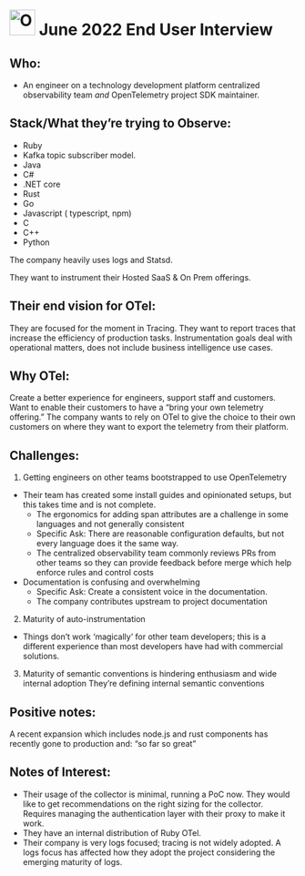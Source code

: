 # <img src="https://opentelemetry.io/img/logos/opentelemetry-logo-nav.png" alt="OpenTelemetry Icon" width="45" height=""> June 2022 End User Interview
## Who: 
- An engineer on a technology development platform centralized observability team *and* OpenTelemetry project SDK maintainer.

## Stack/What they’re trying to Observe: 
- Ruby
- Kafka topic subscriber model. 
- Java
- C#
- .NET core
- Rust
- Go
- Javascript ( typescript, npm)
- C
- C++
- Python

The company heavily uses logs and Statsd.

They want to instrument their Hosted SaaS & On Prem offerings.


## Their end vision for OTel:
They are focused for the moment in Tracing. They want to report traces that increase the efficiency of production tasks. 
Instrumentation goals deal with operational matters, does not include business intelligence use cases.

## Why OTel:
Create a better experience for engineers, support staff and customers.
Want to enable their customers to have a “bring your own telemetry offering.” The company wants to rely on OTel to give the choice to their own customers on where they want to export the telemetry from their platform. 

## Challenges:
1. Getting engineers on other teams bootstrapped to use OpenTelemetry
  - Their team has created some install guides and opinionated setups, but this takes time and is not complete. 
     - The ergonomics for adding span attributes are a challenge in some languages and not generally consistent
     - Specific Ask: There are reasonable configuration defaults, but not every language does it the same way. 
    - The centralized observability team commonly reviews PRs from other teams so they can provide feedback before merge which help enforce rules and control costs
- Documentation is confusing and overwhelming
  - Specific Ask: Create a consistent voice in the documentation. 
  - The company contributes upstream to project documentation
2. Maturity of auto-instrumentation
  - Things don’t work ‘magically’ for other team developers; this is a different experience than most developers have had with commercial solutions.  
3. Maturity of semantic conventions is hindering enthusiasm and wide internal adoption
They’re defining internal semantic conventions 

## Positive notes:
A recent expansion which includes node.js and rust components has recently gone to production and:  “so far so great”

## Notes of Interest: 
- Their usage of the collector is minimal, running a PoC now.  They would like to get recommendations on the right sizing for the collector. Requires managing the authentication layer with their proxy to make it work.  
- They have an internal distribution of Ruby OTel.
- Their company is very logs focused; tracing is not widely adopted. A logs focus has affected how they adopt the project considering the emerging maturity of logs. 
